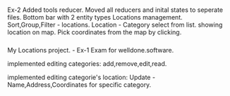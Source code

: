 #####

Ex-2
Added tools reducer.
Moved all reducers and inital states to seperate files.
Bottom bar with 2 entity types
Locations management.
Sort,Group,Filter - locations.
Location - Category select from list.
showing location on map.
Pick coordinates from the map by clicking.

#####

My Locations project. - Ex-1
Exam for welldone.software.

implemented editing categories:
add,remove,edit,read.

implemented editing categorie's location:
Update - Name,Address,Coordinates for specific category.
